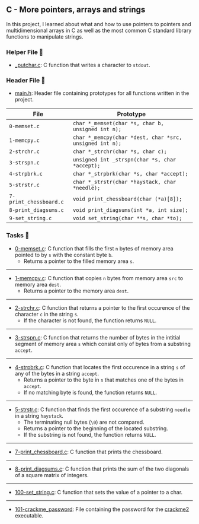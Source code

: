 ## C - More pointers, arrays and strings

In this project, I learned about what and how to use pointers to pointers and multidimensional arrays in C as well as the most common C standard library functions to manipulate strings.

### Helper File 🙌

* [_putchar.c](https://github.com/KimberlyPeters/alx-low_level_programming/blob/master/0x07-pointers_arrays_strings/_putchar.c): C function that writes a character to ```stdout```.

### Header File 📁

* [main.h](https://github.com/KimberlyPeters/alx-low_level_programming/blob/master/0x07-pointers_arrays_strings/main.h): Header file containing prototypes for all functions written in the project.


|               File        	|                            Prototype                                |
| ----------------------------- | ------------------------------------------------------------------- |
| ```0-memset.c```          	| ```char *_memset(char *s, char b, unsigned int n);```               |
| ```1-memcpy.c```          	| ```char *_memcpy(char *dest, char *src, unsigned int n);```         |
| ```2-strchr.c```          	| ```char *_strchr(char *s, char c);``` 		              |
| ```3-strspn.c```          	| ```unsigned int _strspn(char *s, char *accept);```                  |
| ```4-strpbrk.c```         	| ```char *_strpbrk(char *s, char *accept);```                        |
| ```5-strstr.c```  	    	| ```char *_strstr(char *haystack, char *needle);```                  |
| ```7-print_chessboard.c```    | ```void print_chessboard(char (*a)[8]);```                          |
| ```8-print_diagsums.c```      | ```void print_diagsums(int *a, int size);```                        |
| ```9-set_string.c```          | ```void set_string(char **s, char *to);```                          |


### Tasks 📃

* [0-memset.c](https://github.com/KimberlyPeters/alx-low_level_programming/blob/master/0x07-pointers_arrays_strings/0-memset.c): C function that fills the first ```n``` bytes of memory area pointed to by ```s``` with the constant byte ```b```.
	* Returns a pointer to the filled memory area ```s```.
-----------------------------------------------------------------------------
* [1-memcpy.c](https://github.com/KimberlyPeters/alx-low_level_programming/blob/master/0x07-pointers_arrays_strings/1-memcpy.c): C function that copies ```n``` bytes from memory area ```src``` to memory area ```dest```.
	* Returns a pointer to the memory area ```dest```.
--------------------------------------------------------
* [2-strchr.c](https://github.com/KimberlyPeters/alx-low_level_programming/blob/master/0x07-pointers_arrays_strings/2-strchr.c): C function that returns a pointer to the first occurence of the character ```c``` in the string ```s```.
	* If the character is not found, the function returns ```NULL```.
-----------------------------------------------------------------------------
* [3-strspn.c](https://github.com/KimberlyPeters/alx-low_level_programming/blob/master/0x07-pointers_arrays_strings/3-strspn.c): C function that returns the number of bytes in the intitial segment of memory area ```s``` which consist only of bytes from a substring ```accept```.
--------------------------------------------------------------------
* [4-strpbrk.c](https://github.com/KimberlyPeters/alx-low_level_programming/blob/master/0x07-pointers_arrays_strings/4-strpbrk.c): C function that locates the first occurence in a string ```s``` of any of the bytes in a string ```accept```.
	* Returns a pointer to the byte in ```s``` that matches one of the bytes in ```accept```.
	* If no matching byte is found, the function returns ```NULL```.
---------------------------------------------------
* [5-strstr.c](https://github.com/KimberlyPeters/alx-low_level_programming/blob/master/0x07-pointers_arrays_strings/5-strstr.c): C function that finds the first occurence of a substring ```needle``` in a string ```haystack```.
	* The terminating null bytes (```\0```) are not compared.
	* Returns a pointer to the beginning of the located substring.
	* If the substring is not found, the function returns ```NULL```.
--------------------------------------------------------------------------------------
* [7-print_chessboard.c](https://github.com/KimberlyPeters/alx-low_level_programming/blob/master/0x07-pointers_arrays_strings/7-print_chessboard.c): C function that prints the chessboard.
-------------------------------------------------------------------
* [8-print_diagsums.c](https://github.com/KimberlyPeters/alx-low_level_programming/blob/master/0x07-pointers_arrays_strings/8-print_diagsums.c): C function that prints the sum of the two diagonals of a square matrix of integers.
---------------------------------------------------
* [100-set_string.c](https://github.com/KimberlyPeters/alx-low_level_programming/blob/master/0x07-pointers_arrays_strings/100-set_string.c): C function that sets the value of a pointer to a char.
---------------------------------------------------------------
* [101-crackme_password](https://github.com/KimberlyPeters/alx-low_level_programming/blob/master/0x07-pointers_arrays_strings/101-crackme_password): File containing the password for the [crackme2](https://github.com/holbertonschool/0x06.c) executable.
